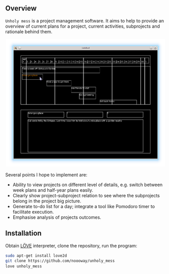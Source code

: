 ## Overview

`Unholy mess` is a project management software. It aims to help to provide
an overview of current plans for a project, current activities, subprojects and rationale behind them.

<p align="center">
<a href="https://github.com/noooway/unholy_mess/blob/master/doc/scrshot.png"><img src="https://github.com/noooway/unholy_mess/blob/master/doc/scrshot.png" width="500"/></a>
</p>

Several points I hope to implement are: 
* Ability to view projects on different level of details, e.g. switch between week plans and half-year plans easily.   
* Clearly show project-subproject relation to see where the subprojects belong
in the project big picture.   
* Generate to-do list for a day; integrate a tool like Pomodoro timer to facilitate execution.  
* Emphasise analysis of projects outcomes.


## Installation

Obtain [LÖVE](https://love2d.org/) interpreter, clone the repository, run the program:
```bash
sudo apt-get install love2d
git clone https://github.com/noooway/unholy_mess
love unholy_mess
```